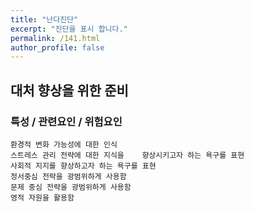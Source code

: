 ```yaml
---
title: "난다진단"
excerpt: "진단을 표시 합니다."
permalink: /141.html
author_profile: false
---
```

## 대처 향상을 위한 준비



### 특성 / 관련요인 / 위험요인

>   

    환경적 변화 가능성에 대한 인식
    스트레스 관리 전략에 대한 지식을    향상시키고자 하는 욕구를 표현
    사회적 지지를 향상하고자 하는 욕구를 표현
    정서중심 전략을 광범위하게 사용함
    문제 중심 전략을 광범위하게 사용함
    영적 자원을 활용함
